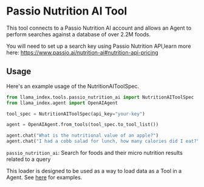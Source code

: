 # Passio Nutrition AI Tool

This tool connects to a Passio Nutrition AI account and allows an Agent to perform searches against a database of over 2.2M foods.

You will need to set up a search key using Passio Nutrition API,learn more here: https://www.passio.ai/nutrition-ai#nutrition-api-pricing

## Usage

Here's an example usage of the NutritionAIToolSpec.

```python
from llama_index.tools.passio_nutrition_ai import NutritionAIToolSpec
from llama_index.agent import OpenAIAgent

tool_spec = NutritionAIToolSpec(api_key="your-key")

agent = OpenAIAgent.from_tools(tool_spec.to_tool_list())

agent.chat("What is the nutritional value of an apple?")
agent.chat("I had a cobb salad for lunch, how many calories did I eat?")
```

`passio_nutrition_ai`: Search for foods and their micro nutrition results related to a query

This loader is designed to be used as a way to load data as a Tool in a Agent. See [here](https://github.com/emptycrown/llama-hub/tree/main) for examples.

